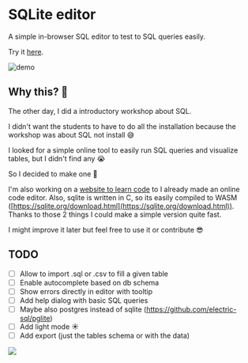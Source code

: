 # SQLite editor

A simple in-browser SQL editor to test to SQL queries easily.

Try it [here](https://sqlite-editor.vercel.app).

![demo](https://github.com/jeremt/sqlite-editor/assets/1913169/98532b59-92a7-4163-adf8-438c48abd293)

## Why this? 🤔

The other day, I did a introductory workshop about SQL.

I didn't want the students to have to do all the installation because the workshop was about SQL not install 😅

I looked for a simple online tool to easily run SQL queries and visualize tables, but I didn't find any 😭

So I decided to make one 😬

I'm also working on a [website to learn code](https://codepassport.dev) to I already made an online code editor. Also, sqlite is written in C, so its easily compiled to WASM ([https://sqlite.org/download.html](https://sqlite.org/download.html)). Thanks to those 2 things I could make a simple version quite fast.

I might improve it later but feel free to use it or contribute 😎

## TODO

-   [ ] Allow to import .sql or .csv to fill a given table
-   [ ] Enable autocomplete based on db schema
-   [ ] Show errors directly in editor with tooltip
-   [ ] Add help dialog with basic SQL queries
-   [ ] Maybe also postgres instead of sqlite (https://github.com/electric-sql/pglite)
-   [ ] Add light mode ☀️
-   [ ] Add export (just the tables schema or with the data)

![](https://media.giphy.com/media/v1.Y2lkPTc5MGI3NjExZXp6ZzFpYTNtMnF2Mjdvc3p0aTA4a3A4cmE0ZHpnbDVjcGVsN2ZjZiZlcD12MV9naWZzX3NlYXJjaCZjdD1n/xUPOqo6E1XvWXwlCyQ/giphy.gif)
